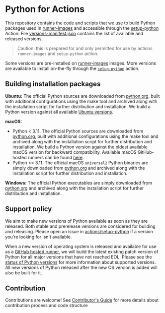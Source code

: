 # Python for Actions
This repository contains the code and scripts that we use to build Python packages used in [runner-images](https://github.com/actions/runner-images) and accessible through the [setup-python](https://github.com/actions/setup-python) Action.
File [versions-manifest.json](./versions-manifest.json) contains the list of available and released versions.

> Caution: this is prepared for and only permitted for use by actions `runner-images` and `setup-python` action.

Some versions are pre-installed on [runner-images](https://github.com/actions/runner-images) images.
More versions are available to install on-the-fly through the [`setup-python`](https://github.com/actions/setup-python) action.

## Building installation packages
**Ubuntu:** The official Python sources are downloaded from [python.org](https://www.python.org/ftp/python/), built with additional configurations using the make tool and archived along with the installation script for further distribution and installation. We build a Python version against all available [Ubuntu versions](https://docs.github.com/en/actions/using-github-hosted-runners/about-github-hosted-runners#supported-runners-and-hardware-resources).

**macOS:** 
- Python < 3.11. The official Python sources are downloaded from [python.org](https://www.python.org/ftp/python/), built with additional configurations using the make tool and archived along with the installation script for further distribution and installation. We build a Python version against the oldest available macOS version for backward compatibility. Available macOS GitHub-hosted runners can be found [here](https://docs.github.com/en/actions/using-github-hosted-runners/about-github-hosted-runners#supported-runners-and-hardware-resources).
- Python >= 3.11. The official macOS `universal2` Python binaries are simply downloaded from [python.org](https://www.python.org/ftp/python/) and archived along with the installation script for further distribution and installation.

**Windows:** The official Python executables are simply downloaded from [python.org](https://www.python.org/ftp/python/) and archived along with the installation script for further distribution and installation.

## Support policy
We aim to make new versions of Python available as soon as they are released. Both stable and prerelease versions are considered for building and releasing. Please open an issue in [actions/setup-python](https://github.com/actions/setup-python) if a version you're looking for isn't available.

When a new version of operating system is released and available for use as a [GitHub hosted runner](https://docs.github.com/en/actions/using-github-hosted-runners/about-github-hosted-runners#supported-runners-and-hardware-resources), we will build the latest existing patch version of Python for all major versions that have not reached EOL. Please see the [status of Python versions](https://devguide.python.org/versions/) for more information about supported versions. All new versions of Python released after the new OS version is added will also be built for it.

## Contribution
Contributions are welcome! See [Contributor's Guide](./CONTRIBUTING.md) for more details about contribution process and code structure
